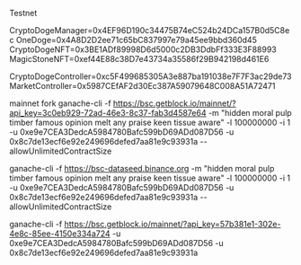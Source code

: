 Testnet

CryptoDogeManager=0x4EF96D190c34475B74eC524b24DCa157B0d5C8ec
OneDoge=0x4A8D2D2ee71c65bC837997e79a45ee9bbd360d45
CryptoDogeNFT=0x3BE1ADf89998D6d5000c2DB3DdbFf333E3F88993
MagicStoneNFT=0xef44E88c38D7e43734a35586f29B942198d461E6

CryptoDogeController=0xc5F499685305A3e887ba191038e7F7F3ac29de73
MarketController=0x5987CEfAF2d30Ec387A59079648C008A51A72471





mainnet fork
ganache-cli -f https://bsc.getblock.io/mainnet/?api_key=3c0eb929-72ad-46e3-8c37-fab3d4587e64 -m "hidden moral pulp timber famous opinion melt any praise keen tissue aware" -l 100000000 -i 1 -u 0xe9e7CEA3DedcA5984780Bafc599bD69ADd087D56 -u 0x8c7de13ecf6e92e249696defed7aa81e9c93931a --allowUnlimitedContractSize

ganache-cli -f https://bsc-dataseed.binance.org -m "hidden moral pulp timber famous opinion melt any praise keen tissue aware" -l 100000000 -i 1 -u 0xe9e7CEA3DedcA5984780Bafc599bD69ADd087D56 -u 0x8c7de13ecf6e92e249696defed7aa81e9c93931a --allowUnlimitedContractSize



ganache-cli -f https://bsc.getblock.io/mainnet/?api_key=57b381e1-302e-4e8c-85ee-4150e334a724 -u 0xe9e7CEA3DedcA5984780Bafc599bD69ADd087D56 -u 0x8c7de13ecf6e92e249696defed7aa81e9c93931a